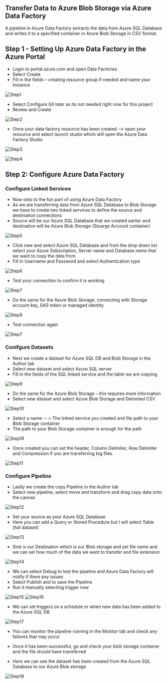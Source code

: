 ## Transfer Data to Azure Blob Storage via Azure Data Factory

A pipeline in Azure Data Factory extracts the data from Azure SQL Database and writes it to a specified container in Azure Blob Storage in CSV format.

## Step 1 - Setting Up Azure Data Factory in the Azure Portal

- Login to portal.azure.com and open Data Factories 
- Select Create
- Fill in the fields – creating resource group if needed and name your instance

![Step1](Images/1.png)

- Select Configure Git later as its not needed right now for this project
- Review and Create

![Step2](Images/2.png)

- Once your data factory resource has been created –> open your resource and select launch studio which will open the Azure Data Factory Studio

![Step3](Images/3.png)

![Step4](Images/4.png)  


## Step 2: Configure Azure Data Factory

### Configure Linked Services
- Now onto to the fun part of using Azure Data Factory
- As we are transferring data from Azure SQL Database to Blob Storage we have to create two linked services to define the source and destination connections 
- Source will be our Azure SQL Database that we created earlier and destination will be Azure Blob Storage (Stoarge Account container)

![Step5](Images/5.png)

- Click new and select Azure SQL Database and from the drop down list select your Azure Subscription, Server name and Database name that we want to copy the data from
- Fill in Username and Password and select Authentication type

![Step6](Images/6.png)

- Test your connection to confirm it is working

![Step7](Images/7.png)

- Do the same for the Azure Blob Storage, connecting with Storage account key, SAS token or managed identity

![Step8](Images/8.png)

- Test connection again

![Step7](Images/7.png)

### Conifgure Datasets 

- Next we create a dataset for Azure SQL DB and Blob Storage in the Author tab
- Select new dataset and select Azure SQL server
- Fill in the fields of the SQL linked service and the table we are copying

![Step9](Images/9.png)


- Do the same for the Azure Blob Storage – this requires more information
- Select new dataset and select Azure Blob Storage and Delimited CSV

![Step10](Images/10.png)

- Select a name -- > The linked service you created and file path to your Blob Storage container
- The path to your Blob Storage container is enough for the path

![Step19](Images/19.png)

- Once created you can set the header, Column Delimiter, Row Delimiter and Compression if you are transferring big files.

![Step11](Images/11.png)

### Configure Pipeline

- Lastly we create the copy Pipeline in the Author tab
- Select new pipeline, select move and transform and drag copy data onto the canvas

![Step12](Images/12.png)

- Set your source as your Azure SQL Database
- Here you can add a Query or Stored Procedure but I will select Table (full dataset)

![Step13](Images/13.png)

- Sink is our Destination which is our Blob storage and set file name and we can set how much of the data we want to transfer and file extension

![Step14](Images/14.png)

- We can select Debug to test the pipeline and Azure Data Factory will notify if there any issues 
- Select Publish and to save the Pipeline 
- Run it manually selecting trigger now

![Step15](Images/15.png)
![Step16](Images/16.png)

- We can set triggers on a schedule or when new data has been added to the Azure SQL DB

![Step17](Images/17.png)

- You can monitor the pipeline running in the Monitor tab and check any failures that may occur

- Once it has been successful, go and check your blob storage container and the file should have transferred

- Here we can see the dataset has been created from the Azure SQL Database to our Azure Blob storage 

![Step18](Images/18.png)











